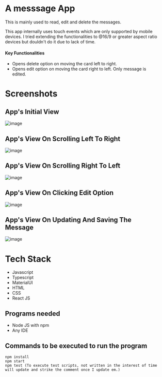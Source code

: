 # A messsage App

This is mainly used to read, edit and delete the messages. 

This app internally uses touch events which are only supported by mobile devices. I tried extending the functionalities to @16/9 or greater aspect ratio devices but douldn't do it due to lack of time.

#### Key Functionalities

- Opens delete option on moving the card left to right.
- Opens edit option on moving the card right to left. Only message is edited.

# Screenshots

## App's Initial View

![image](https://user-images.githubusercontent.com/50438335/115217148-0dc04e00-a0ba-11eb-9f72-37d4ffdb87f2.png)

## App's View On Scrolling Left To Right
![image](https://user-images.githubusercontent.com/50438335/115217365-48c28180-a0ba-11eb-849c-00b67ef4f5fa.png)

## App's View On Scrolling Right To Left
![image](https://user-images.githubusercontent.com/50438335/115217529-75769900-a0ba-11eb-91c7-ef67e2cbe61b.png)

## App's View On Clicking Edit Option 
![image](https://user-images.githubusercontent.com/50438335/115218060-ffbefd00-a0ba-11eb-943e-58925645aae1.png)

## App's View On Updating And Saving The Message
![image](https://user-images.githubusercontent.com/50438335/115218653-a3101200-a0bb-11eb-9801-4d4269b8a4f3.png)


# Tech Stack
- Javascript
- Typescript
- MaterialUI
- HTML
- CSS
- React JS

## Programs needed

- Node JS with npm 
- Any IDE

## Commands to be executed to run the program

```
npm install
npm start
npm test (To execute test scripts, not written in the interest of time will update and strike the comment once I update em.)
```



